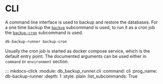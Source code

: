# CLI

A command line interface is used to backup and restore the databases.
For a one time backup the [`backup`](#db-backup-runner-backup) subcommand is used,
to run it as a cron job the [`backup-cron`](#db-backup-runner-backup-cron) subcommand is used.

```bash
db-backup-runner backup-cron
```

Usually the cron job is started as docker compose service,
which is the default entry point.
The documented arguments can be used either in `command` or `environment` section.

::: mkdocs-click
:module: db_backup_runner.cli
:command: cli
:prog_name: db-backup-runner
:depth: 1
:style: plain
:list_subcommands: True
